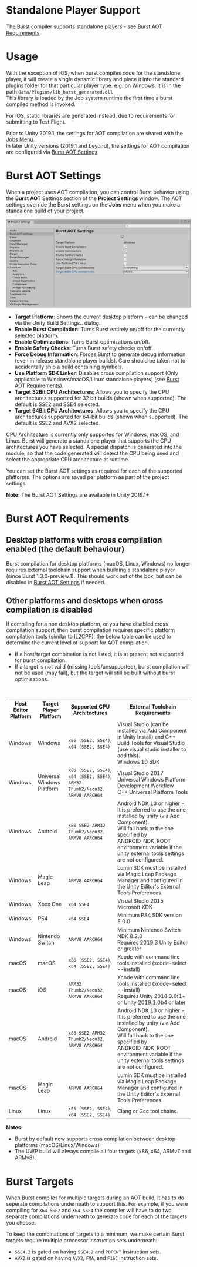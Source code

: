 # Standalone Player Support

The Burst compiler supports standalone players - see [Burst AOT Requirements](#burst-aot-requirements)

# Usage

With the exception of iOS, when burst compiles code for the standalone player, it will create a single dynamic library and place it into the standard plugins folder for that particular player type. e.g. on Windows, it is in the path `Data/Plugins/lib_burst_generated.dll`<br/>
This library is loaded by the Job system runtime the first time a burst compiled method is invoked.

For iOS, static libraries are generated instead, due to requirements for submitting to Test Flight.

Prior to Unity 2019.1, the settings for AOT compilation are shared with the [Jobs Menu](QuickStart.md#jobs-burst-menu).<br/>
In later Unity versions (2019.1 and beyond), the settings for AOT compilation are configured via [Burst AOT Settings](#burst-aot-settings).

# Burst AOT Settings

When a project uses AOT compilation, you can control Burst behavior using the **Burst AOT** Settings section of the **Project Settings** window. The AOT settings override the Burst settings on the **Jobs** menu when you make a standalone build of your project.

![Burst AOT Settings](../images/burst_aot_settings.png)

- **Target Platform**: Shows the current desktop platform - can be changed via the Unity Build Settings.. dialog.
- **Enable Burst Compilation**: Turns Burst entirely on/off for the currently selected platform.
- **Enable Optimizations**: Turns Burst optimizations on/off.
- **Enable Safety Checks**: Turns Burst safety checks on/off.
- **Force Debug Information**: Forces Burst to generate debug information (even in release standalone player builds). Care should be taken not to accidentally ship a build containing symbols.
- **Use Platform SDK Linker**: Disables cross compilation support (Only applicable to Windows/macOS/Linux standalone players) (see [Burst AOT Requirements](#burst-aot-requirements)).
- **Target 32Bit CPU Architectures**: Allows you to specify the CPU architectures supported for 32 bit builds (shown when supported). The default is SSE2 and SSE4 selected.
- **Target 64Bit CPU Architectures**: Allows you to specify the CPU architectures supported for 64-bit builds (shown when supported). The default is SSE2 and AVX2 selected.

CPU Architecture is currently only supported for Windows, macOS, and Linux. Burst will generate a standalone player that supports the CPU architectures you have selected. A special dispatch is generated into the module, so that the code generated will detect the CPU being used and select the appropriate CPU architecture at runtime.

You can set the Burst AOT settings as required for each of the supported platforms. The options are saved per platform as part of the project settings.

**Note:** The Burst AOT Settings are available in Unity 2019.1+.

# Burst AOT Requirements

## Desktop platforms with cross compilation enabled (the default behaviour)

Burst compilation for desktop platforms (macOS, Linux, Windows) no longer requires external toolchain support when building a standalone player (since Burst 1.3.0-preview.1). This should work out of the box, but can be disabled in [Burst AOT Settings](#burst-aot-settings) if needed.

## Other platforms and desktops when cross compilation is disabled

If compiling for a non desktop platform, or you have disabled cross compilation support, then burst compilation requires specific platform compilation tools (similar to IL2CPP), the below table can be used to determine the current level of support for AOT compilation.
- If a host/target combination is not listed, it is at present not supported for burst compilation.
- If a target is not valid (missing tools/unsupported), burst compilation will not be used (may fail), but the target will still be built without burst optimisations.

<br/>
<table>
  <tr>
    <th>Host Editor Platform</th>
    <th>Target Player Platform</th>
    <th>Supported CPU Architectures</th>
    <th>External Toolchain Requirements</th>
  </tr>
  <tr>
    <td>Windows</td>
    <td>Windows</td>
    <td><code>x86 (SSE2, SSE4)</code>, <code>x64 (SSE2, SSE4)</code></td>
    <td>Visual Studio (can be installed via Add Component in Unity Install) and C++ Build Tools for Visual Studio (use visual studio installer to add this).<br/>Windows 10 SDK</td>
  </tr>
  <tr>
    <td>Windows</td>
    <td>Universal Windows Platform</td>
    <td><code>x86 (SSE2, SSE4)</code>, <code>x64 (SSE2, SSE4)</code>, <code>ARM32 Thumb2/Neon32</code>, <code>ARMV8 AARCH64</code></td>
    <td>Visual Studio 2017<br/>Universal Windows Platform Development Workflow<br/>C++ Universal Platform Tools</td>
  </tr>
  <tr>
    <td>Windows</td>
    <td>Android</td>
    <td><code>x86 SSE2</code>, <code>ARM32 Thumb2/Neon32</code>, <code>ARMV8 AARCH64</code></td>
    <td>Android NDK 13 or higher - It is preferred to use the one installed by unity (via Add Component).<br/>Will fall back to the one specified by ANDROID_NDK_ROOT environment variable if the unity external tools settings are not configured.</td>
  </tr>
  <tr>
    <td>Windows</td>
    <td>Magic Leap</td>
    <td><code>ARMV8 AARCH64</code></td>
    <td>Lumin SDK must be installed via Magic Leap Package Manager and configured in the Unity Editor's External Tools Preferences.</td>
  </tr>
  <tr>
    <td>Windows</td>
    <td>Xbox One</td>
    <td><code>x64 SSE4</code></td>
    <td>Visual Studio 2015<br/>Microsoft XDK</td>
  </tr>
  <tr>
    <td>Windows</td>
    <td>PS4</td>
    <td><code>x64 SSE4</code></td>
    <td>Minimum PS4 SDK version 5.0.0</td>
  </tr>
  <tr>
    <td>Windows</td>
    <td>Nintendo Switch</td>
    <td><code>ARMV8 AARCH64</code></td>
    <td>Minimum Nintendo Switch NDK 8.2.0<br/>Requires 2019.3 Unity Editor or greater</td>
  </tr>
  <tr>
    <td>macOS</td>
    <td>macOS</td>
    <td><code>x86 (SSE2, SSE4)</code>, <code>x64 (SSE2, SSE4)</code></td>
    <td>Xcode with command line tools installed (xcode-select --install)</td>
  </tr>
  <tr>
    <td>macOS</td>
    <td>iOS</td>
    <td><code>ARM32 Thumb2/Neon32</code>, <code>ARMV8 AARCH64</code></td>
    <td>Xcode with command line tools installed (xcode-select --install)<br/>Requires Unity 2018.3.6f1+ or Unity 2019.1.0b4 or later</td>
  </tr>
  <tr>
    <td>macOS</td>
    <td>Android</td>
    <td><code>x86 SSE2</code>, <code>ARM32 Thumb2/Neon32</code>, <code>ARMV8 AARCH64</code></td>
    <td>Android NDK 13 or higher - It is preferred to use the one installed by unity (via Add Component).<br/>Will fall back to the one specified by ANDROID_NDK_ROOT environment variable if the unity external tools settings are not configured.</td>
  </tr>
  <tr>
    <td>macOS</td>
    <td>Magic Leap</td>
    <td><code>ARMV8 AARCH64</code></td>
    <td>Lumin SDK must be installed via Magic Leap Package Manager and configured in the Unity Editor's External Tools Preferences.</td>
  </tr>
  <tr>
    <td>Linux</td>
    <td>Linux</td>
    <td><code>x86 (SSE2, SSE4)</code>, <code>x64 (SSE2, SSE4)</code></td>
    <td>Clang or Gcc tool chains.</td>
  </tr>
</table>

**Notes:**

- Burst by default now supports cross compilation between desktop platforms (macOS/Linux/Windows)
- The UWP build will always compile all four targets (x86, x64, ARMv7 and ARMv8).

# Burst Targets

When Burst compiles for multiple targets during an AOT build, it has to do seperate compilations underneath to support this. For example, if you were compiling for `X64_SSE2` and `X64_SSE4` the compiler will have to do two separate compilations underneath to generate code for each of the targets you choose.

To keep the combinations of targets to a minimum, we make certain Burst targets require multiple processor instruction sets underneath:

- `SSE4.2` is gated on having `SSE4.2` and `POPCNT` instruction sets.
- `AVX2` is gated on having `AVX2`, `FMA`, and `F16C` instruction sets.